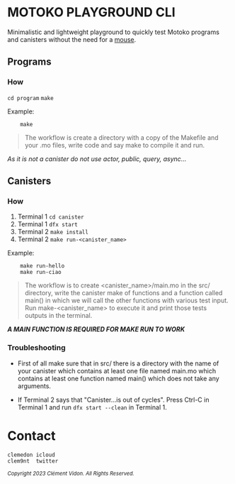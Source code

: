 # MOTOKO PLAYGROUND CLI

Minimalistic and lightweight playground to quickly test Motoko programs and
canisters without the need for a [mouse](https://m7sm4-2iaaa-aaaab-qabra-cai.raw.ic0.app/).

##  Programs

###  How

`cd program`
`make`

Example:
```
    make
```

> The workflow is create a directory with a copy of the Makefile and your .mo
> files, write code and say make to compile it and run.

*As it is not a canister do not use actor, public, query, async...*

##  Canisters

###  How

1. Terminal 1 `cd canister`
2. Terminal 1 `dfx start`<br>
3. Terminal 2 `make install`<br>
4. Terminal 2 `make run-<canister_name>`

Example:
```
    make run-hello
    make run-ciao
```

> The workflow is to create <canister_name>/main.mo in the src/ directory, write
> the canister make of functions and a function called main() in which we will
> call the other functions with various test input.  Run make-<canister_name> to
> execute it and print those tests outputs in the terminal.

***A MAIN FUNCTION IS REQUIRED FOR MAKE RUN TO WORK***

###  Troubleshooting

- First of all make sure that in src/ there is a directory with the name of your
  canister which contains at least one file named main.mo which contains at
  least one function named main() which does not take any arguments.

- If Terminal 2 says that "Canister...is out of cycles". Press Ctrl-C in
  Terminal 1 and run `dfx start --clean` in Terminal 1.

# Contact

```
clemedon icloud
clem9nt  twitter
```

<sub><i>Copyright 2023 Clément Vidon.  All Rights Reserved.</i></sub>
